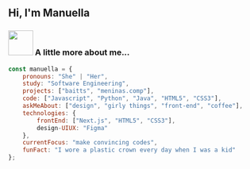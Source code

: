 ## Hi, I'm Manuella


### <img src="https://media.giphy.com/media/VgCDAzcKvsR6OM0uWg/giphy.gif" width="50"> A little more about me...  

```javascript
const manuella = {
    pronouns: "She" | "Her",
    study: "Software Engineering",
    projects: ["baitts", "meninas.comp"],
    code: ["Javascript", "Python", "Java", "HTML5", "CSS3"],
    askMeAbout: ["design", "girly things", "front-end", "coffee"],
    technologies: {
        frontEnd: ["Next.js", "HTML5", "CSS3"],
        design-UIUX: "Figma"
    },
    currentFocus: "make convincing codes",
    funFact: "I wore a plastic crown every day when I was a kid"
};
```
